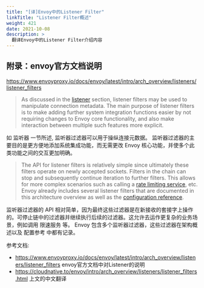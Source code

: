 ```yaml
---
title: "[译]Envoy中的Listener Filter"
linkTitle: "Listener Filter概述"
weight: 421
date: 2021-10-08
description: >
  翻译Envoy中的Listener Filter介绍内容
---
```


## 附录：envoy官方文档说明

https://www.envoyproxy.io/docs/envoy/latest/intro/arch_overview/listeners/listener_filters

> As discussed in the [listener](https://www.envoyproxy.io/docs/envoy/latest/intro/arch_overview/listeners/listeners#arch-overview-listeners) section, listener filters may be used to manipulate connection metadata. The main purpose of listener filters is to make adding further system integration functions easier by not requiring changes to Envoy core functionality, and also make interaction between multiple such features more explicit.

如 监听器 一节所述, 监听器过滤器可以用于操纵连接元数据。 监听器过滤器的主要目的是更方便地添加系统集成功能，而无需更改 Envoy 核心功能，并使多个此类功能之间的交互更加明确。

> The API for listener filters is relatively simple since ultimately these filters operate on newly accepted sockets. Filters in the chain can stop and subsequently continue iteration to further filters. This allows for more complex scenarios such as calling a [rate limiting service](https://www.envoyproxy.io/docs/envoy/latest/intro/arch_overview/other_features/global_rate_limiting#arch-overview-global-rate-limit), etc. Envoy already includes several listener filters that are documented in this architecture overview as well as the [configuration reference](https://www.envoyproxy.io/docs/envoy/latest/configuration/listeners/listener_filters/listener_filters#config-listener-filters).

监听器过滤器的 API 相对简单，因为最终这些过滤器是在新接收的套接字上操作的。可停止链中的过滤器并继续执行后续的过滤器。这允许去运作更复杂的业务场景，例如调用 限速服务 等。 Envoy 包含多个监听器过滤器，这些过滤器在架构概述以及 配置参考 中都有记录。

参考文档:

- https://www.envoyproxy.io/docs/envoy/latest/intro/arch_overview/listeners/listener_filters envoy官方文档中对Listener的说明
- https://cloudnative.to/envoy/intro/arch_overview/listeners/listener_filters.html 上文的中文翻译

